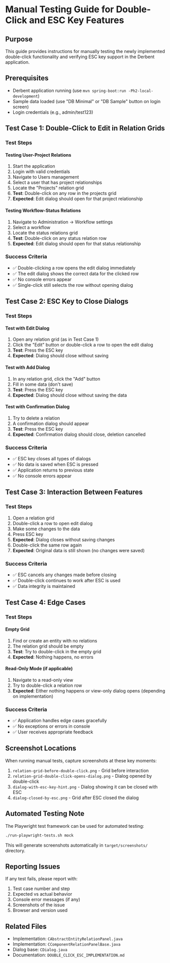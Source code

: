 # Manual Testing Guide for Double-Click and ESC Key Features

## Purpose
This guide provides instructions for manually testing the newly implemented double-click functionality and verifying ESC key support in the Derbent application.

## Prerequisites
- Derbent application running (use `mvn spring-boot:run -Ph2-local-development`)
- Sample data loaded (use "DB Minimal" or "DB Sample" button on login screen)
- Login credentials (e.g., admin/test123)

## Test Case 1: Double-Click to Edit in Relation Grids

### Test Steps

#### Testing User-Project Relations
1. Start the application
2. Login with valid credentials
3. Navigate to Users management
4. Select a user that has project relationships
5. Locate the "Projects" relation grid
6. **Test**: Double-click on any row in the projects grid
7. **Expected**: Edit dialog should open for that project relationship

#### Testing Workflow-Status Relations
1. Navigate to Administration → Workflow settings
2. Select a workflow
3. Locate the status relations grid
4. **Test**: Double-click on any status relation row
5. **Expected**: Edit dialog should open for that status relationship

### Success Criteria
- ✅ Double-clicking a row opens the edit dialog immediately
- ✅ The edit dialog shows the correct data for the clicked row
- ✅ No console errors appear
- ✅ Single-click still selects the row without opening dialog

## Test Case 2: ESC Key to Close Dialogs

### Test Steps

#### Test with Edit Dialog
1. Open any relation grid (as in Test Case 1)
2. Click the "Edit" button or double-click a row to open the edit dialog
3. **Test**: Press the ESC key
4. **Expected**: Dialog should close without saving

#### Test with Add Dialog
1. In any relation grid, click the "Add" button
2. Fill in some data (don't save)
3. **Test**: Press the ESC key
4. **Expected**: Dialog should close without saving the data

#### Test with Confirmation Dialog
1. Try to delete a relation
2. A confirmation dialog should appear
3. **Test**: Press the ESC key
4. **Expected**: Confirmation dialog should close, deletion cancelled

### Success Criteria
- ✅ ESC key closes all types of dialogs
- ✅ No data is saved when ESC is pressed
- ✅ Application returns to previous state
- ✅ No console errors appear

## Test Case 3: Interaction Between Features

### Test Steps
1. Open a relation grid
2. Double-click a row to open edit dialog
3. Make some changes to the data
4. Press ESC key
5. **Expected**: Dialog closes without saving changes
6. Double-click the same row again
7. **Expected**: Original data is still shown (no changes were saved)

### Success Criteria
- ✅ ESC cancels any changes made before closing
- ✅ Double-click continues to work after ESC is used
- ✅ Data integrity is maintained

## Test Case 4: Edge Cases

### Test Steps

#### Empty Grid
1. Find or create an entity with no relations
2. The relation grid should be empty
3. **Test**: Try to double-click in the empty grid
4. **Expected**: Nothing happens, no errors

#### Read-Only Mode (if applicable)
1. Navigate to a read-only view
2. Try to double-click a relation row
3. **Expected**: Either nothing happens or view-only dialog opens (depending on implementation)

### Success Criteria
- ✅ Application handles edge cases gracefully
- ✅ No exceptions or errors in console
- ✅ User receives appropriate feedback

## Screenshot Locations

When running manual tests, capture screenshots at these key moments:

1. `relation-grid-before-double-click.png` - Grid before interaction
2. `relation-grid-double-click-opens-dialog.png` - Dialog opened by double-click
3. `dialog-with-esc-key-hint.png` - Dialog showing it can be closed with ESC
4. `dialog-closed-by-esc.png` - Grid after ESC closed the dialog

## Automated Testing Note

The Playwright test framework can be used for automated testing:
```bash
./run-playwright-tests.sh mock
```

This will generate screenshots automatically in `target/screenshots/` directory.

## Reporting Issues

If any test fails, please report with:
1. Test case number and step
2. Expected vs actual behavior
3. Console error messages (if any)
4. Screenshots of the issue
5. Browser and version used

## Related Files

- Implementation: `CAbstractEntityRelationPanel.java`
- Implementation: `CComponentRelationPanelBase.java`
- Dialog base: `CDialog.java`
- Documentation: `DOUBLE_CLICK_ESC_IMPLEMENTATION.md`
